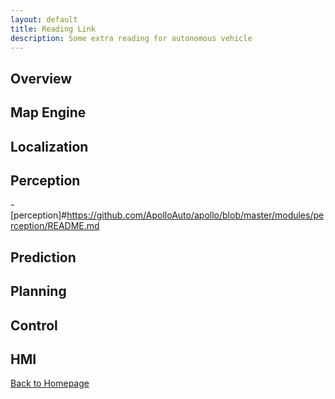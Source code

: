 ```yaml
---
layout: default
title: Reading Link
description: Some extra reading for autonomous vehicle
---
```


## Overview

## Map Engine

## Localization

## Perception
-[perception]#https://github.com/ApolloAuto/apollo/blob/master/modules/perception/README.md

## Prediction

## Planning

## Control

## HMI

[Back to Homepage](./)

